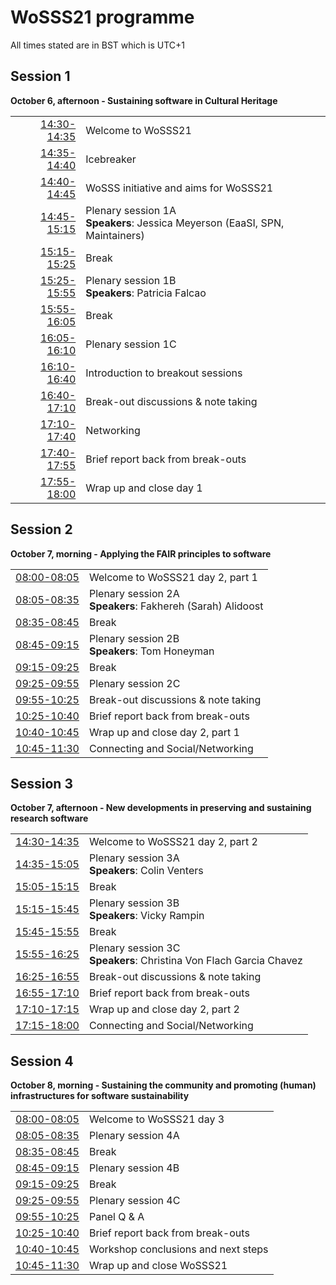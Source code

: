 # WoSSS21 programme
All times stated are in BST which is UTC+1
## Session 1
**October 6, afternoon - Sustaining software in Cultural Heritage**

|   |   |
|--:|---|
| [14:30-14:35](https://arewemeetingyet.com/London/2021-10-06/14:30)| Welcome to WoSSS21 |
| [14:35-14:40](https://arewemeetingyet.com/London/2021-10-06/14:35)| Icebreaker |
| [14:40-14:45](https://arewemeetingyet.com/London/2021-10-06/14:40)| WoSSS initiative and aims for WoSSS21  |
| [14:45-15:15](https://arewemeetingyet.com/London/2021-10-06/14:45)| Plenary session 1A <br> **Speakers**: Jessica Meyerson (EaaSI, SPN, Maintainers) |
| [15:15-15:25](https://arewemeetingyet.com/London/2021-10-06/15:15)| Break |
| [15:25-15:55](https://arewemeetingyet.com/London/2021-10-06/15:25)| Plenary session 1B <br> **Speakers**: Patricia Falcao |
| [15:55-16:05](https://arewemeetingyet.com/London/2021-10-06/15:55)| Break  |
| [16:05-16:10](https://arewemeetingyet.com/London/2021-10-06/16:05)| Plenary session 1C |
| [16:10-16:40](https://arewemeetingyet.com/London/2021-10-06/16:10)| Introduction to breakout sessions  |
| [16:40-17:10](https://arewemeetingyet.com/London/2021-10-06/16:40)| Break-out discussions & note taking |
| [17:10-17:40](https://arewemeetingyet.com/London/2021-10-06/17:10)| Networking |
| [17:40-17:55](https://arewemeetingyet.com/London/2021-10-06/17:40)| Brief report back from break-outs |
| [17:55-18:00](https://arewemeetingyet.com/London/2021-10-06/17:55)| Wrap up and close day 1 |

## Session 2
**October 7, morning - Applying the FAIR principles to software**

|   |   |
|--:|---|
| [08:00-08:05](https://arewemeetingyet.com/London/2021-10-07/08:00)| Welcome to WoSSS21 day 2, part 1 |
| [08:05-08:35](https://arewemeetingyet.com/London/2021-10-07/08:05)| Plenary session 2A <br> **Speakers**: Fakhereh (Sarah) Alidoost |
| [08:35-08:45](https://arewemeetingyet.com/London/2021-10-07/08:35)| Break |
| [08:45-09:15](https://arewemeetingyet.com/London/2021-10-07/08:45)| Plenary session 2B <br> **Speakers**: Tom Honeyman |
| [09:15-09:25](https://arewemeetingyet.com/London/2021-10-07/09:15)| Break  |
| [09:25-09:55](https://arewemeetingyet.com/London/2021-10-07/09:25)| Plenary session 2C |
| [09:55-10:25](https://arewemeetingyet.com/London/2021-10-07/09:55)| Break-out discussions & note taking |
| [10:25-10:40](https://arewemeetingyet.com/London/2021-10-07/10:25)| Brief report back from break-outs |
| [10:40-10:45](https://arewemeetingyet.com/London/2021-10-07/10:40)| Wrap up and close day 2, part 1 |
| [10:45-11:30](https://arewemeetingyet.com/London/2021-10-07/10:45)| Connecting and Social/Networking |

## Session 3
**October 7, afternoon - New developments in preserving and sustaining research software**

|   |   |
|--:|---|
| [14:30-14:35](https://arewemeetingyet.com/London/2021-10-07/14:30)| Welcome to WoSSS21 day 2, part 2 |
| [14:35-15:05](https://arewemeetingyet.com/London/2021-10-07/14:35)| Plenary session 3A <br> **Speakers**: Colin Venters |
| [15:05-15:15](https://arewemeetingyet.com/London/2021-10-07/15:05)| Break |
| [15:15-15:45](https://arewemeetingyet.com/London/2021-10-07/15:15)| Plenary session 3B <br> **Speakers**: Vicky Rampin |
| [15:45-15:55](https://arewemeetingyet.com/London/2021-10-07/15:45)| Break  |
| [15:55-16:25](https://arewemeetingyet.com/London/2021-10-07/15:55)| Plenary session 3C <br> **Speakers**: Christina Von Flach Garcia Chavez |
| [16:25-16:55](https://arewemeetingyet.com/London/2021-10-07/16:25)| Break-out discussions & note taking |
| [16:55-17:10](https://arewemeetingyet.com/London/2021-10-07/16:55)| Brief report back from break-outs |
| [17:10-17:15](https://arewemeetingyet.com/London/2021-10-07/17:10)| Wrap up and close day 2, part 2 |
| [17:15-18:00](https://arewemeetingyet.com/London/2021-10-07/17:15)| Connecting and Social/Networking |

## Session 4
**October 8, morning - Sustaining the community and promoting (human) infrastructures for software sustainability**

|   |   |
|--:|---|
| [08:00-08:05](https://arewemeetingyet.com/London/2021-10-08/08:00)| Welcome to WoSSS21 day 3 |
| [08:05-08:35](https://arewemeetingyet.com/London/2021-10-08/08:05)| Plenary session 4A |
| [08:35-08:45](https://arewemeetingyet.com/London/2021-10-08/08:35)| Break |
| [08:45-09:15](https://arewemeetingyet.com/London/2021-10-08/08:45)| Plenary session 4B |
| [09:15-09:25](https://arewemeetingyet.com/London/2021-10-08/09:15)| Break  |
| [09:25-09:55](https://arewemeetingyet.com/London/2021-10-08/09:25)| Plenary session 4C |
| [09:55-10:25](https://arewemeetingyet.com/London/2021-10-08/09:55)| Panel Q & A |
| [10:25-10:40](https://arewemeetingyet.com/London/2021-10-08/10:25)| Brief report back from break-outs |
| [10:40-10:45](https://arewemeetingyet.com/London/2021-10-08/10:40)| Workshop conclusions and next steps |
| [10:45-11:30](https://arewemeetingyet.com/London/2021-10-08/10:45)| Wrap up and close WoSSS21 |
